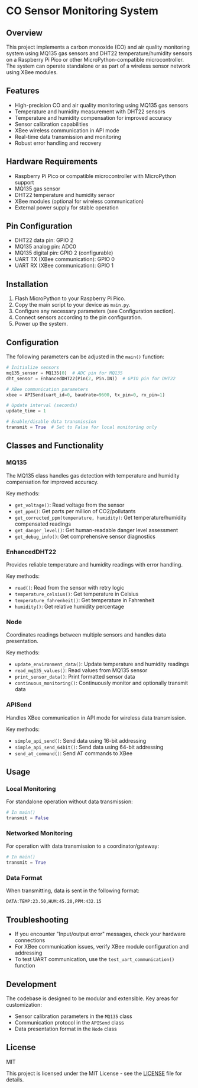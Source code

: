 # CO Sensor Monitoring System

## Overview
This project implements a carbon monoxide (CO) and air quality monitoring system using MQ135 gas sensors and DHT22 temperature/humidity sensors on a Raspberry Pi Pico or other MicroPython-compatible microcontroller. The system can operate standalone or as part of a wireless sensor network using XBee modules.

## Features
- High-precision CO and air quality monitoring using MQ135 gas sensors
- Temperature and humidity measurement with DHT22 sensors
- Temperature and humidity compensation for improved accuracy
- Sensor calibration capabilities
- XBee wireless communication in API mode
- Real-time data transmission and monitoring
- Robust error handling and recovery

## Hardware Requirements
- Raspberry Pi Pico or compatible microcontroller with MicroPython support
- MQ135 gas sensor
- DHT22 temperature and humidity sensor
- XBee modules (optional for wireless communication)
- External power supply for stable operation

## Pin Configuration
- DHT22 data pin: GPIO 2
- MQ135 analog pin: ADC0
- MQ135 digital pin: GPIO 2 (configurable)
- UART TX (XBee communication): GPIO 0
- UART RX (XBee communication): GPIO 1

## Installation
1. Flash MicroPython to your Raspberry Pi Pico.
2. Copy the main script to your device as `main.py`.
3. Configure any necessary parameters (see Configuration section).
4. Connect sensors according to the pin configuration.
5. Power up the system.

## Configuration
The following parameters can be adjusted in the `main()` function:

```python
# Initialize sensors
mq135_sensor = MQ135(0)  # ADC pin for MQ135
dht_sensor = EnhancedDHT22(Pin(2, Pin.IN))  # GPIO pin for DHT22

# XBee communication parameters
xbee = APISend(uart_id=0, baudrate=9600, tx_pin=0, rx_pin=1)

# Update interval (seconds)
update_time = 1

# Enable/disable data transmission
transmit = True  # Set to False for local monitoring only
```

## Classes and Functionality

### MQ135
The MQ135 class handles gas detection with temperature and humidity compensation for improved accuracy.

Key methods:
- `get_voltage()`: Read voltage from the sensor
- `get_ppm()`: Get parts per million of CO2/pollutants
- `get_corrected_ppm(temperature, humidity)`: Get temperature/humidity compensated readings
- `get_danger_level()`: Get human-readable danger level assessment
- `get_debug_info()`: Get comprehensive sensor diagnostics

### EnhancedDHT22
Provides reliable temperature and humidity readings with error handling.

Key methods:
- `read()`: Read from the sensor with retry logic
- `temperature_celsius()`: Get temperature in Celsius
- `temperature_fahrenheit()`: Get temperature in Fahrenheit
- `humidity()`: Get relative humidity percentage

### Node
Coordinates readings between multiple sensors and handles data presentation.

Key methods:
- `update_environment_data()`: Update temperature and humidity readings
- `read_mq135_values()`: Read values from MQ135 sensor
- `print_sensor_data()`: Print formatted sensor data
- `continuous_monitoring()`: Continuously monitor and optionally transmit data

### APISend
Handles XBee communication in API mode for wireless data transmission.

Key methods:
- `simple_api_send()`: Send data using 16-bit addressing
- `simple_api_send_64bit()`: Send data using 64-bit addressing
- `send_at_command()`: Send AT commands to XBee

## Usage

### Local Monitoring
For standalone operation without data transmission:

```python
# In main()
transmit = False
```

### Networked Monitoring
For operation with data transmission to a coordinator/gateway:

```python
# In main()
transmit = True
```

### Data Format
When transmitting, data is sent in the following format:
```
DATA:TEMP:23.50,HUM:45.20,PPM:432.15
```

## Troubleshooting
- If you encounter "Input/output error" messages, check your hardware connections
- For XBee communication issues, verify XBee module configuration and addressing
- To test UART communication, use the `test_uart_communication()` function

## Development
The codebase is designed to be modular and extensible. Key areas for customization:

- Sensor calibration parameters in the `MQ135` class
- Communication protocol in the `APISend` class
- Data presentation format in the `Node` class

## License
MIT

This project is licensed under the MIT License - see the [LICENSE](LICENSE) file for details.